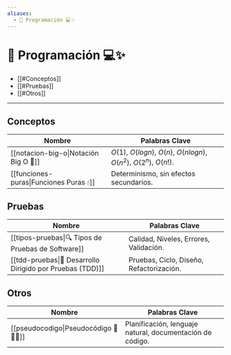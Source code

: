 ```yaml
---
aliases:
  - 🧭 Programación 💻✨
---
```

# 🧭 Programación 💻✨
- [[#Conceptos]]
- [[#Pruebas]]
- [[#Otros]]
---
## Conceptos

| Nombre                                 | Palabras Clave                                                         |
| --------------------------------------- | ---------------------------------------------------------------------- |
| [[notacion-big-o\|Notación Big O 🚀]]  | $O(1)$, $O(log n)$, $O(n)$, $O(n log n)$, $O(n^2)$, $O(2^n)$, $O(n!)$. |
| [[funciones-puras\|Funciones Puras 💧]] | Determinismo, sin efectos secundarios.                                 |
## Pruebas

| Nombre                                                    | Palabras Clave                           |
| --------------------------------------------------------- | ---------------------------------------- |
| [[tipos-pruebas\|🔍 Tipos de Pruebas de Software]]        | Calidad, Niveles, Errores, Validación.   |
| [[tdd-pruebas\|🧪 Desarrollo Dirigido por Pruebas (TDD)]] | Pruebas, Ciclo, Diseño, Refactorización. |
## Otros

| Nombre                               | Palabras Clave                                            |
| ------------------------------------ | --------------------------------------------------------- |
| [[pseudocodigo\|Pseudocódigo 🧠📝✨]] | Planificación, lenguaje natural, documentación de código. |
